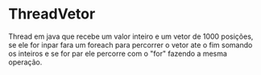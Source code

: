 # ThreadVetor
Thread em java que recebe um valor inteiro e um vetor de 1000 posições, se ele for inpar fara um foreach para percorrer o vetor ate o fim somando os inteiros e se for par ele percorre com o "for" fazendo a mesma operação.
